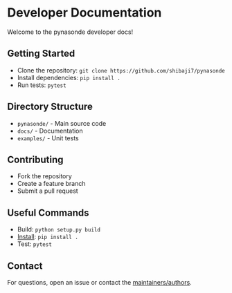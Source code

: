 # Developer Documentation

Welcome to the pynasonde developer docs!

## Getting Started
- Clone the repository: `git clone https://github.com/shibaji7/pynasonde`
- Install dependencies: `pip install .`
- Run tests: `pytest`

## Directory Structure
- `pynasonde/` - Main source code
- `docs/` - Documentation
- `examples/` - Unit tests

## Contributing
- Fork the repository
- Create a feature branch
- Submit a pull request

## Useful Commands
- Build: `python setup.py build`
- [Install](../user/install.md): `pip install .`
- Test: `pytest`

## Contact
For questions, open an issue or contact the [maintainers/authors](../user/authors.md).

